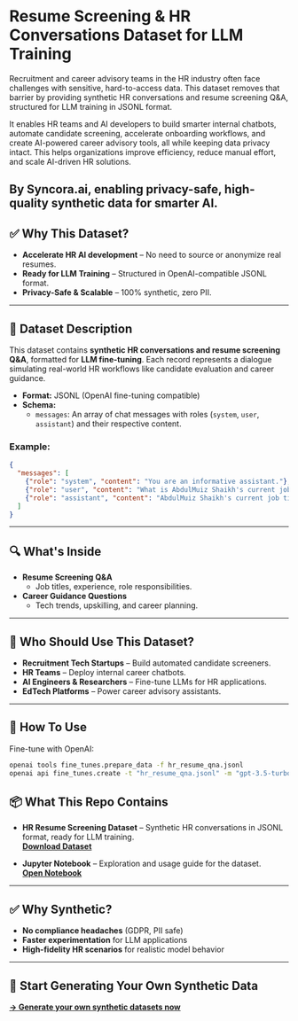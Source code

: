 # Resume Screening & HR Conversations Dataset for LLM Training  

Recruitment and career advisory teams in the HR industry often face challenges with sensitive, hard-to-access data. This dataset removes that barrier by providing synthetic HR conversations and resume screening Q&A, structured for LLM training in JSONL format.

It enables HR teams and AI developers to build smarter internal chatbots, automate candidate screening, accelerate onboarding workflows, and create AI-powered career advisory tools, all while keeping data privacy intact. This helps organizations improve efficiency, reduce manual effort, and scale AI-driven HR solutions.

**By Syncora.ai, enabling privacy-safe, high-quality synthetic data for smarter AI.**
---

## ✅ Why This Dataset?
- **Accelerate HR AI development** – No need to source or anonymize real resumes.
- **Ready for LLM Training** – Structured in OpenAI-compatible JSONL format.
- **Privacy-Safe & Scalable** – 100% synthetic, zero PII.

---

## 📂 Dataset Description  
This dataset contains **synthetic HR conversations and resume screening Q&A**, formatted for **LLM fine-tuning**. Each record represents a dialogue simulating real-world HR workflows like candidate evaluation and career guidance.

- **Format:** JSONL (OpenAI fine-tuning compatible)
- **Schema:**  
  - `messages`: An array of chat messages with roles (`system`, `user`, `assistant`) and their respective content.

### Example:
```json
{
  "messages": [
    {"role": "system", "content": "You are an informative assistant."},
    {"role": "user", "content": "What is AbdulMuiz Shaikh's current job title?"},
    {"role": "assistant", "content": "AbdulMuiz Shaikh's current job title is Associate Data Scientist."}
  ]
}
```

---

## 🔍 What's Inside
- **Resume Screening Q&A**
  - Job titles, experience, role responsibilities.
- **Career Guidance Questions**
  - Tech trends, upskilling, and career planning.

---

## 👥 Who Should Use This Dataset?
- **Recruitment Tech Startups** – Build automated candidate screeners.
- **HR Teams** – Deploy internal career chatbots.
- **AI Engineers & Researchers** – Fine-tune LLMs for HR applications.
- **EdTech Platforms** – Power career advisory assistants.

---

## 🚀 How To Use
Fine-tune with OpenAI:
```bash
openai tools fine_tunes.prepare_data -f hr_resume_qna.jsonl
openai api fine_tunes.create -t "hr_resume_qna.jsonl" -m "gpt-3.5-turbo"
```

## 📦 What This Repo Contains

- **HR Resume Screening Dataset** – Synthetic HR conversations in JSONL format, ready for LLM training.  
  [**Download Dataset**](https://github.com/syncora-ai/resume-screening-llm-training-dataset/blob/main/resumes.jsonl)

- **Jupyter Notebook** – Exploration and usage guide for the dataset.  
  [**Open Notebook**](https://github.com/syncora-ai/resume-screening-llm-training-dataset/blob/main/resumes.ipynb)


---

## ✅ Why Synthetic?
- **No compliance headaches** (GDPR, PII safe)
- **Faster experimentation** for LLM applications
- **High-fidelity HR scenarios** for realistic model behavior

---

## 🔗 Start Generating Your Own Synthetic Data

[**→ Generate your own synthetic datasets now**](https://app.syncora.ai/login)
